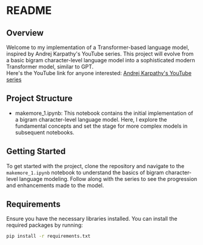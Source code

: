 # README

## Overview

Welcome to my implementation of a Transformer-based language model, inspired by Andrej Karpathy's YouTube series. This project will evolve from a basic bigram character-level language model into a sophisticated modern Transformer model, similar to GPT.  
Here's the YouTube link for anyone interested: [Andrej Karpathy's YouTube series](https://www.youtube.com/playlist?list=PLAqhIrjkxbuWI23v9cThsA9GvCAUhRvKZ)

## Project Structure

- makemore_1.ipynb: This notebook contains the initial implementation of a bigram character-level language model. Here, I explore the fundamental concepts and set the stage for more complex models in subsequent notebooks.

## Getting Started

To get started with the project, clone the repository and navigate to the `makemore_1.ipynb` notebook to understand the basics of bigram character-level language modeling. Follow along with the series to see the progression and enhancements made to the model.

## Requirements

Ensure you have the necessary libraries installed. You can install the required packages by running:

```bash
pip install -r requirements.txt
